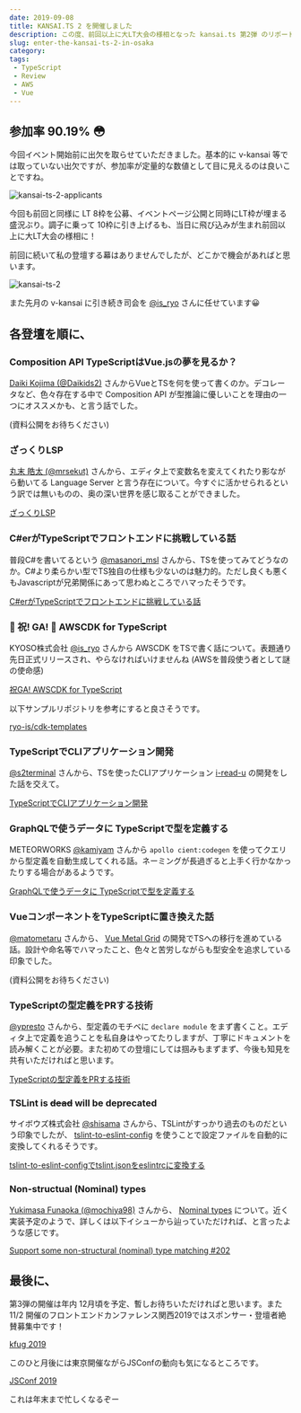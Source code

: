 ```yaml
---
date: 2019-09-08
title: KANSAI.TS 2 を開催しました
description: この度、前回以上に大LT大会の様相となった kansai.ts 第2弾 のリポートです。
slug: enter-the-kansai-ts-2-in-osaka
category: 
tags: 
 - TypeScript
 - Review
 - AWS
 - Vue
---
```


## 参加率 90.19% 😳

今回イベント開始前に出欠を取らせていただきました。基本的に v-kansai 等では取っていない出欠ですが、参加率が定量的な数値として目に見えるのは良いことですね。

![kansai-ts-2-applicants](//images.ctfassets.net/gzkue3szf85p/6coh26SzPlYwsCzcvLZEq2/cf7916a483b5541923fcf939f4b2bf60/kansai-ts-2-list.png)

今回も前回と同様に LT 8枠を公募、イベントページ公開と同時にLT枠が埋まる盛況ぶり。調子に乗って 10枠に引き上げるも、当日に飛び込みが生まれ前回以上に大LT大会の様相に！

前回に続いて私の登壇する幕はありませんでしたが、どこかで機会があればと思います。

![kansai-ts-2](//images.ctfassets.net/gzkue3szf85p/4TgRlYshovws33vwN9S4Tj/a2924a08163eb58f989363dc0fdad400/kansai-ts-2.png)

また先月の v-kansai に引き続き司会を [@is_ryo](https://twitter.com/is_ryo) さんに任せています😀

## 各登壇を順に、

### Composition API TypeScriptはVue.jsの夢を見るか？

[Daiki Kojima (@Daikids2)](https://twitter.com/Daikids2) さんからVueとTSを何を使って書くのか。デコレータなど、色々存在する中で Composition API が型推論に優しいことを理由の一つにオススメかも、と言う話でした。

(資料公開をお待ちください)

### ざっくりLSP

[丸末 皓太 (@mrsekut)](https://twitter.com/mrsekut) さんから、エディタ上で変数名を変えてくれたり影ながら動いてる Language Server と言う存在について。今すぐに活かせられるという訳では無いものの、奥の深い世界を感じ取ることができました。

<a class="link-preview" href="https://scrapbox.io/mrsekut-p/%E3%81%96%E3%81%A3%E3%81%8F%E3%82%8ALSP">ざっくりLSP</a>

### C#erがTypeScriptでフロントエンドに挑戦している話

普段C#を書いてるという [@masanori_msl](https://twitter.com/masanori_msl) さんから、TSを使ってみてどうなのか。C#より柔らかい型でTS独自の仕様も少ないのは魅力的。ただし良くも悪くもJavascriptが兄弟関係にあって思わぬところでハマったそうです。

<a class="link-preview" href="https://speakerdeck.com/masui_masanori/c-number-ergatypescriptdehurontoendonitiao-zhan-siteiruhua">C#erがTypeScriptでフロントエンドに挑戦している話</a>

### 🎉 祝! GA! 🎉 AWSCDK for TypeScript

KYOSO株式会社 [@is_ryo](https://twitter.com/is_ryo) さんから AWSCDK をTSで書く話について。表題通り先日正式リリースされ、やらなければいけませんね (AWSを普段使う者として謎の使命感)

<a class="link-preview" href="https://docs.google.com/presentation/d/18vgUTXzcF6eofp3uLd-ZVmcaKsEYkTS-QjWQLXxCwBc/edit#slide=id.g5faa9da147_1_0">祝GA! AWSCDK for TypeScript</a>

以下サンプルリポジトリを参考にすると良さそうです。

<a class="link-preview" href="https://github.com/ryo-is/cdk-templates">ryo-is/cdk-templates</a>

### TypeScriptでCLIアプリケーション開発

[@s2terminal](https://twitter.com/s2terminal) さんから、TSを使ったCLIアプリケーション [i-read-u](https://github.com/s2terminal/i-read-u) の開発をした話を交えて。

<a class="link-preview" href="https://www.slideshare.net/ShutoSuzuki/typescriptcli">TypeScriptでCLIアプリケーション開発</a>

### GraphQLで使うデータに TypeScriptで型を定義する

METEORWORKS [@kamiyam](https://twitter.com/kamiyam) さんから `apollo cient:codegen` を使ってクエリから型定義を自動生成してくれる話。ネーミングが長過ぎると上手く行かなかったりする場合があるようです。

<a class="link-preview" href="https://speakerdeck.com/kamiyam/graphqldeshi-udetani-typescriptdexing-woding-yi-suru">GraphQLで使うデータに TypeScriptで型を定義する</a>

### VueコンポーネントをTypeScriptに置き換えた話

[@matometaru](https://twitter.com/matometaru) さんから、 [Vue Metal Grid](https://github.com/matometaru/vue-metal-grid) の開発でTSへの移行を進めている話。設計や命名等でハマったこと、色々と苦労しながらも型安全を追求している印象でした。

(資料公開をお待ちください)

### TypeScriptの型定義をPRする技術

[@ypresto](https://twitter.com/ypresto) さんから、型定義のモチベに `declare module` をまず書くこと。エディタ上で定義を追うことを私自身はやってたりしますが、丁寧にドキュメントを読み解くことが必要。また初めての登壇にしては掴みもまずまず、今後も知見を共有いただければと思います。

<a class="link-preview" href="https://speakerdeck.com/ypresto/typescriptfalsexing-ding-yi-woprsuruji-shu">TypeScriptの型定義をPRする技術</a>

### TSLint is ~~dead~~ will be deprecated

サイボウズ株式会社 [@shisama](https://twitter.com/shisama) さんから、TSLintがすっかり過去のものだという印象でしたが、 [tslint-to-eslint-config](https://www.npmjs.com/package/tslint-to-eslint-config) を使うことで設定ファイルを自動的に変換してくれるそうです。

<a class="link-preview" href="https://qiita.com/shisama/items/b3d63142797b07cb554e">tslint-to-eslint-configでtslint.jsonをeslintrcに変換する</a>

### Non-structual (Nominal) types

[Yukimasa Funaoka (@mochiya98)](https://twitter.com/mochiya98) さんから、 [Nominal types](https://typescript-jp.gitbook.io/deep-dive/main-1/nominaltyping) について。近く実装予定のようで、詳しくは以下イシューから辿っていただければ、と言ったような感じです。

<a class="link-preview" href="https://github.com/Microsoft/TypeScript/issues/202">Support some non-structural (nominal) type matching #202</a>

## 最後に、

第3弾の開催は年内 12月頃を予定、暫しお待ちいただければと思います。また 11/2 開催のフロントエンドカンファレンス関西2019ではスポンサー・登壇者絶賛募集中です！

<a class="link-preview" href="https://2019.kfug.jp/">kfug 2019</a>

このひと月後には東京開催ながらJSConfの動向も気になるところです。

<a class="link-preview" href="https://jsconf.jp/2019/">JSConf 2019</a>

これは年末まで忙しくなるぞー
